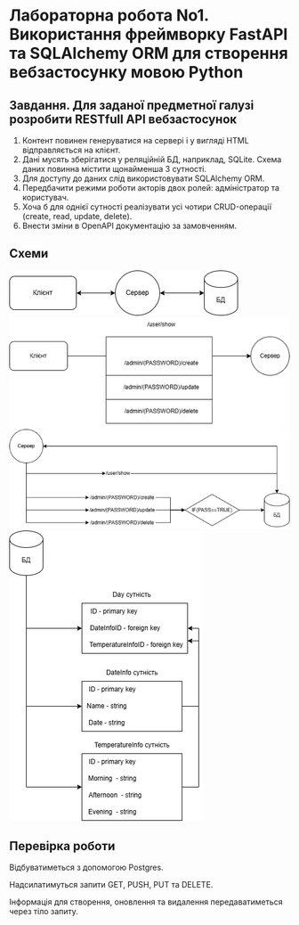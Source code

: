# Лабораторна робота No1. Використання фреймворку FastAPI та SQLAlchemy ORM для створення вебзастосунку мовою Python

## Завдання. Для заданої предметної галузі розробити RESTfull API вебзастосунок

1) Контент повинен генеруватися на сервері і у вигляді HTML відправляється на клієнт.
2) Дані мусять зберігатися у реляційній БД, наприклад, SQLite. Схема даних повинна містити щонайменша 3 сутності.
3) Для доступу до даних слід використовувати SQLAlchemy ORM.
4) Передбачити режими роботи акторів двох ролей: адміністратор та користувач.
5) Хоча б для однієї сутності реалізувати усі чотири CRUD-операції (create, read, update, delete).
6) Внести зміни в OpenAPI документацію за замовченням.

## Схеми

![Структура застосунку](ApplicationComponent.png)
![Клієнтські запити](ClientHTTPS.png)
![Машрутизація](ServerRoutes.png)
![Сутності](DBEntities.png)

## Перевірка роботи

Відбуватиметься з допомогою Postgres. 

Надсилатимуться запити GET, PUSH, PUT та DELETE. 

Інформація для створення, оновлення та видалення передаватиметься через тіло запиту.
